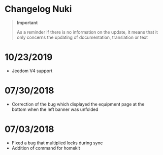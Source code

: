 # Changelog Nuki

>**Important**
>
>As a reminder if there is no information on the update, it means that it only concerns the updating of documentation, translation or text

# 10/23/2019

- Jeedom V4 support

# 07/30/2018

- Correction of the bug which displayed the equipment page at the bottom when the left banner was unfolded

# 07/03/2018

- Fixed a bug that multiplied locks during sync
- Addition of command for homekit

